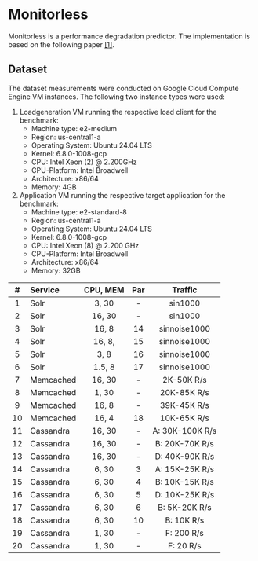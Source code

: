 # Monitorless

Monitorless is a performance degradation predictor.
The implementation is based on the following paper [\[1\]](https://dl.acm.org/doi/pdf/10.1145/3361525.3361543).

## Dataset

The dataset measurements were conducted on Google Cloud Compute Engine VM instances.
The following two instance types were used:

1. Loadgeneration VM running the respective load client for the benchmark:
   - Machine type: e2-medium
   - Region: us-central1-a
   - Operating System: Ubuntu 24.04 LTS
   - Kernel: 6.8.0-1008-gcp
   - CPU: Intel Xeon (2) @ 2.200GHz
   - CPU-Platform: Intel Broadwell
   - Architecture: x86/64
   - Memory: 4GB
2. Application VM running the respective target application for the benchmark:
   - Machine type: e2-standard-8
   - Region: us-central1-a
   - Operating System: Ubuntu 24.04 LTS
   - Kernel: 6.8.0-1008-gcp
   - CPU: Intel Xeon (8) @ 2.200 GHz
   - CPU-Platform: Intel Broadwell
   - Architecture: x86/64
   - Memory: 32GB

|  #  | Service   | CPU, MEM | Par |     Traffic     |
| :-: | :-------- | :------: | :-: | :-------------: |
|  1  | Solr      |  3, 30   |  -  |     sin1000     |
|  2  | Solr      |  16, 30  |  -  |     sin1000     |
|  3  | Solr      |  16, 8   | 14  |  sinnoise1000   |
|  4  | Solr      |  16, 8,  | 15  |  sinnoise1000   |
|  5  | Solr      |   3, 8   | 16  |  sinnoise1000   |
|  6  | Solr      |  1.5, 8  | 17  |  sinnoise1000   |
|  7  | Memcached |  16, 30  |  -  |   2K-50K R/s    |
|  8  | Memcached |  1, 30   |  -  |   20K-85K R/s   |
|  9  | Memcached |  16, 8   |  -  |   39K-45K R/s   |
| 10  | Memcached |  16, 4   | 18  |   10K-65K R/s   |
| 11  | Cassandra |  16, 30  |  -  | A: 30K-100K R/s |
| 12  | Cassandra |  16, 30  |  -  | B: 20K-70K R/s  |
| 13  | Cassandra |  16, 30  |  -  | D: 40K-90K R/s  |
| 14  | Cassandra |  6, 30   |  3  | A: 15K-25K R/s  |
| 15  | Cassandra |  6, 30   |  4  | B: 10K-15K R/s  |
| 16  | Cassandra |  6, 30   |  5  | D: 10K-25K R/s  |
| 17  | Cassandra |  6, 30   |  6  |  B: 5K-20K R/s  |
| 18  | Cassandra |  6, 30   | 10  |   B: 10K R/s    |
| 19  | Cassandra |  1, 30   |  -  |   F: 200 R/s    |
| 20  | Cassandra |  1, 30   |  -  |    F: 20 R/s    |
